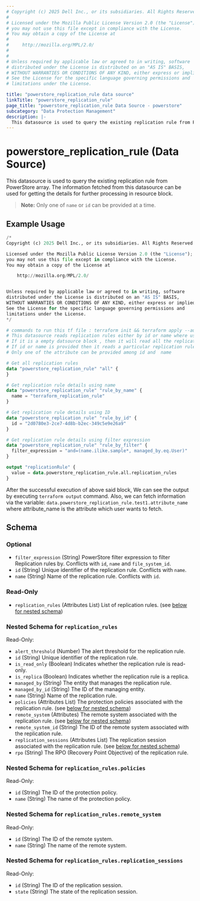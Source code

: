 ```yaml
---
# Copyright (c) 2025 Dell Inc., or its subsidiaries. All Rights Reserved.
# 
# Licensed under the Mozilla Public License Version 2.0 (the "License");
# you may not use this file except in compliance with the License.
# You may obtain a copy of the License at
# 
#     http://mozilla.org/MPL/2.0/
# 
# 
# Unless required by applicable law or agreed to in writing, software
# distributed under the License is distributed on an "AS IS" BASIS,
# WITHOUT WARRANTIES OR CONDITIONS OF ANY KIND, either express or implied.
# See the License for the specific language governing permissions and
# limitations under the License.

title: "powerstore_replication_rule data source"
linkTitle: "powerstore_replication_rule"
page_title: "powerstore_replication_rule Data Source - powerstore"
subcategory: "Data Protection Management"
description: |-
  This datasource is used to query the existing replication rule from PowerStore array. The information fetched from this datasource can be used for getting the details for further processing in resource block.
---
```


# powerstore_replication_rule (Data Source)

This datasource is used to query the existing replication rule from PowerStore array. The information fetched from this datasource can be used for getting the details for further processing in resource block.

> **Note:** Only one of `name` or `id` can be provided at a time.

## Example Usage

```terraform
/*
Copyright (c) 2025 Dell Inc., or its subsidiaries. All Rights Reserved.

Licensed under the Mozilla Public License Version 2.0 (the "License");
you may not use this file except in compliance with the License.
You may obtain a copy of the License at

    http://mozilla.org/MPL/2.0/


Unless required by applicable law or agreed to in writing, software
distributed under the License is distributed on an "AS IS" BASIS,
WITHOUT WARRANTIES OR CONDITIONS OF ANY KIND, either express or implied.
See the License for the specific language governing permissions and
limitations under the License.
*/

# commands to run this tf file : terraform init && terraform apply --auto-approve
# This datasource reads replication rules either by id or name where user can provide a value to any one of them
# If it is a empty datsource block , then it will read all the replication rules
# If id or name is provided then it reads a particular replication rule with that id or name
# Only one of the attribute can be provided among id and  name 

# Get all replication rules
data "powerstore_replication_rule" "all" {
}

# Get replication rule details using name
data "powerstore_replication_rule" "rule_by_name" {
  name = "terraform_replication_rule"
}

# Get replication rule details using ID
data "powerstore_replication_rule" "rule_by_id" {
  id = "2d0780e3-2ce7-4d8b-b2ec-349c5e9e26a9"
}

# Get replication rule details using filter expression
data "powerstore_replication_rule" "rule_by_filter" {
  filter_expression = "and=(name.ilike.sample*, managed_by.eq.User)"
}

output "replicationRule" {
  value = data.powerstore_replication_rule.all.replication_rules
}
```

After the successful execution of above said block, We can see the output by executing `terraform output` command. Also, we can fetch information via the variable: `data.powerstore_replication_rule.test1.attribute_name` where attribute_name is the attribute which user wants to fetch.

<!-- schema generated by tfplugindocs -->
## Schema

### Optional

- `filter_expression` (String) PowerStore filter expression to filter Replication rules by. Conflicts with `id`, `name` and `file_system_id`.
- `id` (String) Unique identifier of the replication rule. Conflicts with `name`.
- `name` (String) Name of the replication rule. Conflicts with `id`.

### Read-Only

- `replication_rules` (Attributes List) List of replication rules. (see [below for nested schema](#nestedatt--replication_rules))

<a id="nestedatt--replication_rules"></a>
### Nested Schema for `replication_rules`

Read-Only:

- `alert_threshold` (Number) The alert threshold for the replication rule.
- `id` (String) Unique identifier of the replication rule.
- `is_read_only` (Boolean) Indicates whether the replication rule is read-only.
- `is_replica` (Boolean) Indicates whether the replication rule is a replica.
- `managed_by` (String) The entity that manages the replication rule.
- `managed_by_id` (String) The ID of the managing entity.
- `name` (String) Name of the replication rule.
- `policies` (Attributes List) The protection policies associated with the replication rule. (see [below for nested schema](#nestedatt--replication_rules--policies))
- `remote_system` (Attributes) The remote system associated with the replication rule. (see [below for nested schema](#nestedatt--replication_rules--remote_system))
- `remote_system_id` (String) The ID of the remote system associated with the replication rule.
- `replication_sessions` (Attributes List) The replication session associated with the replication rule. (see [below for nested schema](#nestedatt--replication_rules--replication_sessions))
- `rpo` (String) The RPO (Recovery Point Objective) of the replication rule.

<a id="nestedatt--replication_rules--policies"></a>
### Nested Schema for `replication_rules.policies`

Read-Only:

- `id` (String) The ID of the protection policy.
- `name` (String) The name of the protection policy.


<a id="nestedatt--replication_rules--remote_system"></a>
### Nested Schema for `replication_rules.remote_system`

Read-Only:

- `id` (String) The ID of the remote system.
- `name` (String) The name of the remote system.


<a id="nestedatt--replication_rules--replication_sessions"></a>
### Nested Schema for `replication_rules.replication_sessions`

Read-Only:

- `id` (String) The ID of the replication session.
- `state` (String) The state of the replication session.
